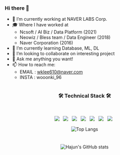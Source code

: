 ### Hi there 👋


- 🔭 I’m currently working at NAVER LABS Corp.
- 🎓 Where I have worked at
    - Ncsoft / AI Biz / Data Platform (2021)
    - Neowiz / Bless team / Data Engineer (2018)
    - Naver Corporation (2016)
- 🌱 I’m currently learning Database, ML, DL
- 👯 I’m looking to collaborate on interesting project
- 💬 Ask me anything you want!
- 📫 How to reach me: 
    - EMAIL : wklee610@naver.com
    - INSTA : wooonki_96
#
<h3 align="center"><b>🛠 Technical Stack 🛠</b></h3>
</br>

<p align="center">
<img src="https://img.shields.io/badge/Apache Hadoop-FDEE21?style=flat-square&logo=ApacheHadoop&logoColor=black"/></a> &nbsp
<img src="https://img.shields.io/badge/Apache Spark-FF5C83?style=flat-square&logo=Apache Spark&logoColor=white"/></a> &nbsp
<img src="https://img.shields.io/badge/Apache Hive-FDEE21?style=flat-square&logo=ApacheHive&logoColor=black"/></a> &nbsp
<!-- <img src="https://img.shields.io/badge/Android-3DDC84?style=flat-square&logo=Android&logoColor=white"/></a> &nbsp -->
<img src="https://img.shields.io/badge/Apache Airflow-017CEE?style=flat-square&logo=Apache Airflow&logoColor=black"/></a> &nbsp 
<img src="https://img.shields.io/badge/MySQL-4479A1?style=flat-square&logo=MySQL&logoColor=white"/></a> &nbsp 
<img src="https://img.shields.io/badge/Python-3776AB?style=flat-square&logo=Python&logoColor=white"/></a> &nbsp
<img src="https://img.shields.io/badge/Docker-2496ED?style=flat-square&logo=Docker&logoColor=white"/></a> &nbsp </p>

<div align=center>
 


![Top Langs](https://github-readme-stats.vercel.app/api/top-langs/?username=wklee610&layout=compact&theme=buefy)
#
![Hajun's GitHub stats](https://github-readme-stats.vercel.app/api?username=wklee610&show_icons=true&theme=buefy)



</div>
